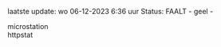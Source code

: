 laatste update: 
wo 06-12-2023  6:36   uur 
Status: FAALT - geel - 
<div class="service Y">microstation</div><div class="service G">httpstat</div>
